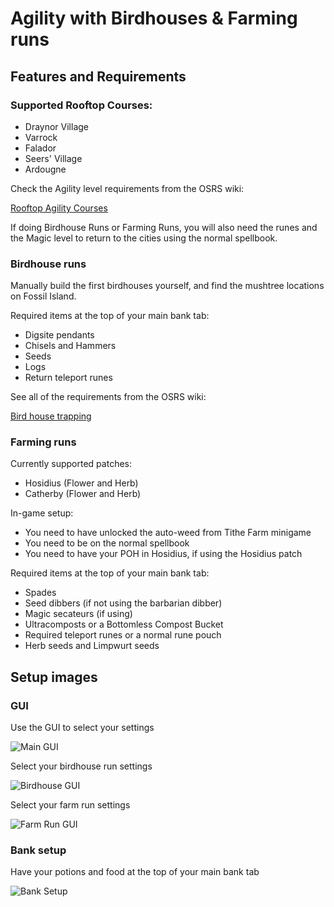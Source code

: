 # Agility with Birdhouses & Farming runs

## Features and Requirements

### Supported Rooftop Courses:

- Draynor Village
- Varrock
- Falador
- Seers' Village
- Ardougne

Check the Agility level requirements from the OSRS wiki:

[Rooftop Agility Courses](https://oldschool.runescape.wiki/w/Rooftop_Agility_Courses)

If doing Birdhouse Runs or Farming Runs, you will also need the runes and the Magic level to return to the cities using the normal spellbook.

### Birdhouse runs
Manually build the first birdhouses yourself, and find the mushtree locations on Fossil Island.

Required items at the top of your main bank tab:
- Digsite pendants
- Chisels and Hammers
- Seeds
- Logs
- Return teleport runes

See all of the requirements from the OSRS wiki:

[Bird house trapping](https://oldschool.runescape.wiki/w/Bird_house_trapping)

### Farming runs
Currently supported patches:
- Hosidius (Flower and Herb)
- Catherby (Flower and Herb)

In-game setup:
- You need to have unlocked the auto-weed from Tithe Farm minigame
- You need to be on the normal spellbook
- You need to have your POH in Hosidius, if using the Hosidius patch

Required items at the top of your main bank tab:
- Spades
- Seed dibbers (if not using the barbarian dibber)
- Magic secateurs (if using)
- Ultracomposts or a Bottomless Compost Bucket
- Required teleport runes or a normal rune pouch
- Herb seeds and Limpwurt seeds

## Setup images

### GUI
Use the GUI to select your settings

![Main GUI](https://i.imgur.com/neK1OIW.png)

Select your birdhouse run settings

![Birdhouse GUI](https://i.imgur.com/dXBKutH.png)

Select your farm run settings

![Farm Run GUI](https://i.imgur.com/nh6Jtb0.png)

### Bank setup
Have your potions and food at the top of your main bank tab

![Bank Setup](https://i.imgur.com/uHpbC1l.png)
